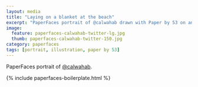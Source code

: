 ```yaml
---
layout: media
title: "Laying on a blanket at the beach"
excerpt: "PaperFaces portrait of @calwahab drawn with Paper by 53 on an iPad."
image: 
  feature: paperfaces-calwahab-twitter-lg.jpg
  thumb: paperfaces-calwahab-twitter-150.jpg
category: paperfaces
tags: [portrait, illustration, paper by 53]
---
```


PaperFaces portrait of [@calwahab](http://twitter.com/calwahab).

{% include paperfaces-boilerplate.html %}